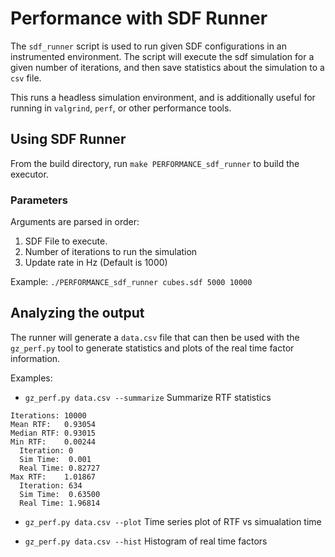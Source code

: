 # Performance with SDF Runner

The `sdf_runner` script is used to run given SDF configurations in an instrumented environment.  The script will execute the sdf simulation for a given number of iterations, and then save statistics about the simulation to a `csv` file.

This runs a headless simulation environment, and is additionally useful for running in `valgrind`, `perf`, or other performance tools.

## Using SDF Runner

From the build directory, run `make PERFORMANCE_sdf_runner` to build the executor.

### Parameters

Arguments are parsed in order:

1. SDF File to execute.
1. Number of iterations to run the simulation
1. Update rate in Hz (Default is 1000)

Example: `./PERFORMANCE_sdf_runner cubes.sdf 5000 10000`

## Analyzing the output

The runner will generate a `data.csv` file that can then be used with the `gz_perf.py` tool to generate statistics and plots of the real time factor information.

Examples:

* `gz_perf.py data.csv --summarize` Summarize RTF statistics

```
Iterations: 10000
Mean RTF:   0.93054
Median RTF: 0.93015
Min RTF:    0.00244
  Iteration: 0
  Sim Time:  0.001
  Real Time: 0.82727
Max RTF:    1.01867
  Iteration: 634
  Sim Time:  0.63500
  Real Time: 1.96814
```

* `gz_perf.py data.csv --plot` Time series plot of RTF vs simualation time

* `gz_perf.py data.csv --hist` Histogram of real time factors

